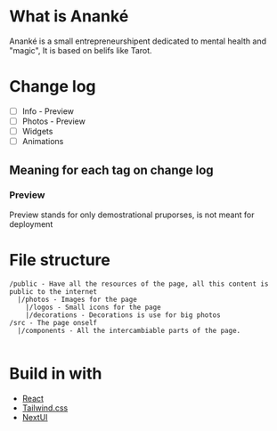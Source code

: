 # What is Ananké

Ananké is a small entrepreneurshipent dedicated to mental health and "magic", It is based on belifs like Tarot.

# Change log

* [ ] Info - Preview
* [ ] Photos - Preview
* [ ] Widgets
* [ ] Animations

## Meaning for each tag on change log

### Preview

Preview stands for only demostrational pruporses, is not meant for deployment

# File structure

```
/public - Have all the resources of the page, all this content is public to the internet
  |/photos - Images for the page
    |/logos - Small icons for the page
    |/decorations - Decorations is use for big photos
/src - The page onself
  |/components - All the intercambiable parts of the page.


```

# Build in with

* [React](React.md)
* [Tailwind.css](https://tailwindcss.com/)
* [NextUI](https://nextui.org/)
